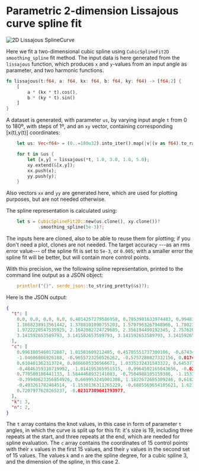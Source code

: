 
# Parametric 2-dimension Lissajous curve spline fit

![2D Lissajous SplineCurve](https://harbik.github.io/img/dierckx/lissajous.png)

Here we fit a two-dimensional cubic spline using `CubicSplineFit2D` `smoothing_spline` fit method.
The input data is here generated from the `lissajous` function, which produces `x` and `y`-values from an input angle as parameter, and two harmonic functions.

```rust
fn lissajous(t:f64, a: f64, kx: f64, b: f64, ky: f64) -> [f64;2] {
    [
        a * (kx * t).cos(),
        b * (ky * t).sin()
    ]
}
```

A dataset is generated, with parameter `us`, by varying input angle `t` from 0 to 180º, with steps of 1º,
and an `xy` vector, containing corresponding  [x(t),y(t)] coordinates:
``` rust
    let us: Vec<f64> = (0..=180u32).into_iter().map(|v|(v as f64).to_radians()).collect();

    for t in &us {
        let [x,y] = lissajous(*t, 1.0, 3.0, 1.0, 5.0);
        xy.extend(&[x,y]);
        xx.push(x);
        yy.push(y);
    }
```
Also vectors `xx` and `yy` are generated here, which are used for plotting purposes, but are not needed otherwise.

The spline representation is calculated using:
```rust
    let s = CubicSplineFit2D::new(us.clone(), xy.clone())?
            .smoothing_spline(5e-3)?;
```
The inputs here are cloned, also to be able to reuse them for plotting; if you don't need a plot, clones are not needed.
The target accuracy ---as an rms error value--- of the spline fit is set to `5e-3`, or `0.005`;
with a smaller error the spline fit will be better, but will contain more control points.

With this precision, we the following spline representation, printed to the command line output as a JSON object:
```rust
    println!("{}", serde_json::to_string_pretty(&s)?);
```
Here is the JSON output:
```json
{
  "t": [
    0.0, 0.0, 0.0, 0.0, 0.4014257279586958, 0.7853981633974483, 0.9948376736367679,
    1.1868238913561442, 1.3788101090755203, 1.5707963267948966, 1.7802358370342162, 
    1.9722220547535925, 2.1642082724729685, 2.356194490192345, 2.7576202181510405, 
    3.141592653589793, 3.141592653589793, 3.141592653589793, 3.141592653589793
  ],
  "c": [
    0.9961805460172887, 1.01581609212485, 0.45785551737300106, -0.6743400479743561, 
    -1.04606086926188, -0.9655723250526262, -0.5757280827332156, 0.017487591989126007, 
    0.610401362313724, 0.9866605336566671, 1.0335232431543322, 0.6453772441164307, 
    -0.4846359310719992, -1.014195365951515, -0.9964502165043656, -0.027374797128379907, 
    0.770580186441133, 1.5844468932141083, -0.7504988105159386, -1.1533053154158592,
    -0.39940623356854926, 0.669953241001308, 1.1822672685309246, 0.6182210556297563, 
    -0.493261782484514, -1.1530136311265229, -0.6885569654105621, 1.6217843337199846, 
    0.7207977628265237, -0.02317389641793977,
  ],
  "k": 3,
  "n": 2,
}
```
The `t` array contains the knot values, in this case in form of parameter `t` angles, in which the curve is split up for this fit: it's size is 19, including three repeats at the start, and three repeats at the end, which are needed for spline evaluation.
The `c` array contains the coordinates of 15 control points with their `x` values in the first 15 values, and their `y` values in the second set of 15 values.
The values `k` and `n` are the spline degree, for a cubic spline 3, and the dimension of the spline, in this case 2.
